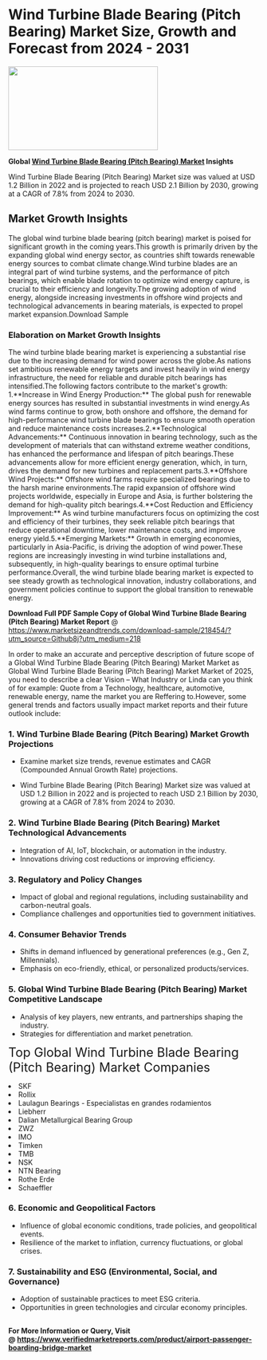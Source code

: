 <H1>Wind Turbine Blade Bearing (Pitch Bearing) Market Size, Growth and Forecast from 2024 - 2031</H1><img class="aligncenter size-medium wp-image-584254" src="https://thirdeyenews.in/wp-content/uploads/2024/09/Global-Market-Research-300x168.jpeg" alt="" width="300" height="168" /><p><strong>Global&nbsp;<a href="https://www.marketsizeandtrends.com/download-sample/218454/?utm_source=Github8j?utm_medium=218">Wind Turbine Blade Bearing (Pitch Bearing) Market</a> Insights</strong></p><p>Wind Turbine Blade Bearing (Pitch Bearing) Market size was valued at USD 1.2 Billion in 2022 and is projected to reach USD 2.1 Billion by 2030, growing at a CAGR of 7.8% from 2024 to 2030.</p><p><h2>Market Growth Insights</h2> The global wind turbine blade bearing (pitch bearing) market is poised for significant growth in the coming years.This growth is primarily driven by the expanding global wind energy sector, as countries shift towards renewable energy sources to combat climate change.Wind turbine blades are an integral part of wind turbine systems, and the performance of pitch bearings, which enable blade rotation to optimize wind energy capture, is crucial to their efficiency and longevity.The growing adoption of wind energy, alongside increasing investments in offshore wind projects and technological advancements in bearing materials, is expected to propel market expansion.Download Sample <h3>Elaboration on Market Growth Insights</h3> The wind turbine blade bearing market is experiencing a substantial rise due to the increasing demand for wind power across the globe.As nations set ambitious renewable energy targets and invest heavily in wind energy infrastructure, the need for reliable and durable pitch bearings has intensified.The following factors contribute to the market's growth: 1.**Increase in Wind Energy Production:** The global push for renewable energy sources has resulted in substantial investments in wind energy.As wind farms continue to grow, both onshore and offshore, the demand for high-performance wind turbine blade bearings to ensure smooth operation and reduce maintenance costs increases.2.**Technological Advancements:** Continuous innovation in bearing technology, such as the development of materials that can withstand extreme weather conditions, has enhanced the performance and lifespan of pitch bearings.These advancements allow for more efficient energy generation, which, in turn, drives the demand for new turbines and replacement parts.3.**Offshore Wind Projects:** Offshore wind farms require specialized bearings due to the harsh marine environments.The rapid expansion of offshore wind projects worldwide, especially in Europe and Asia, is further bolstering the demand for high-quality pitch bearings.4.**Cost Reduction and Efficiency Improvement:** As wind turbine manufacturers focus on optimizing the cost and efficiency of their turbines, they seek reliable pitch bearings that reduce operational downtime, lower maintenance costs, and improve energy yield.5.**Emerging Markets:** Growth in emerging economies, particularly in Asia-Pacific, is driving the adoption of wind power.These regions are increasingly investing in wind turbine installations and, subsequently, in high-quality bearings to ensure optimal turbine performance.Overall, the wind turbine blade bearing market is expected to see steady growth as technological innovation, industry collaborations, and government policies continue to support the global transition to renewable energy.</p><p><span class=""><strong>Download Full PDF Sample Copy of Global Wind Turbine Blade Bearing (Pitch Bearing) Market Report</strong> @ <a href="https://www.marketsizeandtrends.com/download-sample/218454/?utm_source=Github8j?utm_medium=218" target="_blank">https://www.marketsizeandtrends.com/download-sample/218454/?utm_source=Github8j?utm_medium=218</a></span></p><p>In order to make an accurate and perceptive description of future scope of a Global&nbsp;Wind Turbine Blade Bearing (Pitch Bearing) Market Market as Global&nbsp;Wind Turbine Blade Bearing (Pitch Bearing) Market Market of 2025, you need to describe a clear Vision &ndash; What Industry or Linda can you think of for example: Quote from a Technology, healthcare, automotive, renewable energy, name the market you are Reffering to.However, some general trends and factors usually impact market reports and their future outlook include:</p><h3>1.&nbsp;<strong>Wind Turbine Blade Bearing (Pitch Bearing) Market Growth Projections</strong></h3><ul><li>Examine market size trends, revenue estimates and CAGR (Compounded Annual Growth Rate) projections.</li><li><p>Wind Turbine Blade Bearing (Pitch Bearing) Market size was valued at USD 1.2 Billion in 2022 and is projected to reach USD 2.1 Billion by 2030, growing at a CAGR of 7.8% from 2024 to 2030.</p></li></ul><h3>2.&nbsp;<strong>Wind Turbine Blade Bearing (Pitch Bearing) Market Technological Advancements</strong></h3><ul><li>Integration of AI, IoT, blockchain, or automation in the industry.</li><li>Innovations driving cost reductions or improving efficiency.</li></ul><h3>3.&nbsp;<strong>Regulatory and Policy Changes</strong></h3><ul><li>Impact of global and regional regulations, including sustainability and carbon-neutral goals.</li><li>Compliance challenges and opportunities tied to government initiatives.</li></ul><h3>4.&nbsp;<strong>Consumer Behavior Trends</strong></h3><ul><li>Shifts in demand influenced by generational preferences (e.g., Gen Z, Millennials).</li><li>Emphasis on eco-friendly, ethical, or personalized products/services.</li></ul><h3>5.&nbsp;<strong>Global Wind Turbine Blade Bearing (Pitch Bearing) Market Competitive Landscape</strong></h3><ul><li>Analysis of key players, new entrants, and partnerships shaping the industry.</li><li>Strategies for differentiation and market penetration.</li></ul><p data-pm-slice="1 1 []"><span style="color: inherit; font-family: inherit; font-size: 25px;">Top Global Wind Turbine Blade Bearing (Pitch Bearing) Market Companies</span></p><div class="" data-test-id=""><p><li>SKF</li><li> Rollix</li><li> Laulagun Bearings - Especialistas en grandes rodamientos</li><li> Liebherr</li><li> Dalian Metallurgical Bearing Group</li><li> ZWZ</li><li> IMO</li><li> Timken</li><li> TMB</li><li> NSK</li><li> NTN Bearing</li><li> Rothe Erde</li><li> Schaeffler</li></p></div><h3>6.&nbsp;<strong>Economic and Geopolitical Factors</strong></h3><ul><li>Influence of global economic conditions, trade policies, and geopolitical events.</li><li>Resilience of the market to inflation, currency fluctuations, or global crises.</li></ul><h3>7.&nbsp;<strong>Sustainability and ESG (Environmental, Social, and Governance)</strong></h3><ul><li>Adoption of sustainable practices to meet ESG criteria.</li><li>Opportunities in green technologies and circular economy principles.</li></ul><h2><strong style="font-size: 14px;">For More Information or Query, Visit @&nbsp;</strong><a style="background-color: #ffffff; font-size: 14px;" href="https://www.marketsizeandtrends.com/report/wind-turbine-blade-bearing-pitch-bearing-market/" target="_blank">https://www.verifiedmarketreports.com/product/airport-passenger-boarding-bridge-market</a></h2>